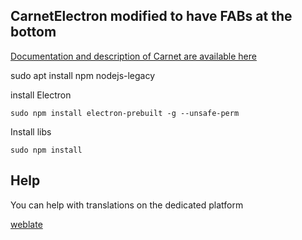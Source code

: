 ## CarnetElectron modified to have FABs at the bottom

<a href="https://framagit.org/PhieF/CarnetDocumentation">Documentation and description of Carnet are available here</a>


sudo apt install npm nodejs-legacy

install Electron

```
sudo npm install electron-prebuilt -g --unsafe-perm
```

Install libs

```
sudo npm install
```


## Help

You can help with translations on the dedicated platform

[weblate](https://weblate.lostpod.me)
